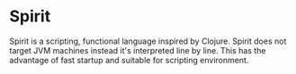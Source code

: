 # Spirit
Spirit is a scripting, functional language inspired by Clojure. Spirit
does not target JVM machines instead it's interpreted line by line. This has
the advantage of fast startup and suitable for scripting environment.
